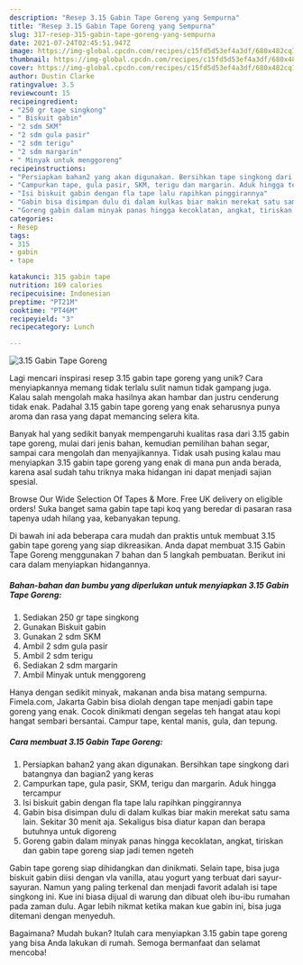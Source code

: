 ```yaml
---
description: "Resep 3.15 Gabin Tape Goreng yang Sempurna"
title: "Resep 3.15 Gabin Tape Goreng yang Sempurna"
slug: 317-resep-315-gabin-tape-goreng-yang-sempurna
date: 2021-07-24T02:45:51.947Z
image: https://img-global.cpcdn.com/recipes/c15fd5d53ef4a3df/680x482cq70/315-gabin-tape-goreng-foto-resep-utama.jpg
thumbnail: https://img-global.cpcdn.com/recipes/c15fd5d53ef4a3df/680x482cq70/315-gabin-tape-goreng-foto-resep-utama.jpg
cover: https://img-global.cpcdn.com/recipes/c15fd5d53ef4a3df/680x482cq70/315-gabin-tape-goreng-foto-resep-utama.jpg
author: Dustin Clarke
ratingvalue: 3.5
reviewcount: 15
recipeingredient:
- "250 gr tape singkong"
- " Biskuit gabin"
- "2 sdm SKM"
- "2 sdm gula pasir"
- "2 sdm terigu"
- "2 sdm margarin"
- " Minyak untuk menggoreng"
recipeinstructions:
- "Persiapkan bahan2 yang akan digunakan. Bersihkan tape singkong dari batangnya dan bagian2 yang keras"
- "Campurkan tape, gula pasir, SKM, terigu dan margarin. Aduk hingga tercampur"
- "Isi biskuit gabin dengan fla tape lalu rapihkan pinggirannya"
- "Gabin bisa disimpan dulu di dalam kulkas biar makin merekat satu sama lain. Sekitar 30 menit aja. Sekaligus bisa diatur kapan dan berapa butuhnya untuk digoreng"
- "Goreng gabin dalam minyak panas hingga kecoklatan, angkat, tiriskan dan gabin tape goreng siap jadi temen ngeteh"
categories:
- Resep
tags:
- 315
- gabin
- tape

katakunci: 315 gabin tape 
nutrition: 169 calories
recipecuisine: Indonesian
preptime: "PT21M"
cooktime: "PT46M"
recipeyield: "3"
recipecategory: Lunch

---
```



![3.15 Gabin Tape Goreng](https://img-global.cpcdn.com/recipes/c15fd5d53ef4a3df/680x482cq70/315-gabin-tape-goreng-foto-resep-utama.jpg)

Lagi mencari inspirasi resep 3.15 gabin tape goreng yang unik? Cara menyiapkannya memang tidak terlalu sulit namun tidak gampang juga. Kalau salah mengolah maka hasilnya akan hambar dan justru cenderung tidak enak. Padahal 3.15 gabin tape goreng yang enak seharusnya punya aroma dan rasa yang dapat memancing selera kita.

Banyak hal yang sedikit banyak mempengaruhi kualitas rasa dari 3.15 gabin tape goreng, mulai dari jenis bahan, kemudian pemilihan bahan segar, sampai cara mengolah dan menyajikannya. Tidak usah pusing kalau mau menyiapkan 3.15 gabin tape goreng yang enak di mana pun anda berada, karena asal sudah tahu triknya maka hidangan ini dapat menjadi sajian spesial.

Browse Our Wide Selection Of Tapes &amp; More. Free UK delivery on eligible orders! Suka banget sama gabin tape tapi koq yang beredar di pasaran rasa tapenya udah hilang yaa, kebanyakan tepung.


Di bawah ini ada beberapa cara mudah dan praktis untuk membuat 3.15 gabin tape goreng yang siap dikreasikan. Anda dapat membuat 3.15 Gabin Tape Goreng menggunakan 7 bahan dan 5 langkah pembuatan. Berikut ini cara dalam menyiapkan hidangannya.

<!--inarticleads1-->

##### Bahan-bahan dan bumbu yang diperlukan untuk menyiapkan 3.15 Gabin Tape Goreng:

1. Sediakan 250 gr tape singkong
1. Gunakan  Biskuit gabin
1. Gunakan 2 sdm SKM
1. Ambil 2 sdm gula pasir
1. Ambil 2 sdm terigu
1. Sediakan 2 sdm margarin
1. Ambil  Minyak untuk menggoreng


Hanya dengan sedikit minyak, makanan anda bisa matang sempurna. Fimela.com, Jakarta Gabin bisa diolah dengan tape menjadi gabin tape goreng yang enak. Cocok dinikmati dengan segelas teh hangat atau kopi hangat sembari bersantai. Campur tape, kental manis, gula, dan tepung. 

<!--inarticleads2-->

##### Cara membuat 3.15 Gabin Tape Goreng:

1. Persiapkan bahan2 yang akan digunakan. Bersihkan tape singkong dari batangnya dan bagian2 yang keras
1. Campurkan tape, gula pasir, SKM, terigu dan margarin. Aduk hingga tercampur
1. Isi biskuit gabin dengan fla tape lalu rapihkan pinggirannya
1. Gabin bisa disimpan dulu di dalam kulkas biar makin merekat satu sama lain. Sekitar 30 menit aja. Sekaligus bisa diatur kapan dan berapa butuhnya untuk digoreng
1. Goreng gabin dalam minyak panas hingga kecoklatan, angkat, tiriskan dan gabin tape goreng siap jadi temen ngeteh


Gabin tape goreng siap dihidangkan dan dinikmati. Selain tape, bisa juga biskuit gabin diisi dengan vla vanilla, atau yogurt yang terbuat dari sayur-sayuran. Namun yang paling terkenal dan menjadi favorit adalah isi tape singkong ini. Kue ini biasa dijual di warung dan dibuat oleh ibu-ibu rumahan pada zaman dulu. Agar lebih nikmat ketika makan kue gabin ini, bisa juga ditemani dengan menyeduh. 

Bagaimana? Mudah bukan? Itulah cara menyiapkan 3.15 gabin tape goreng yang bisa Anda lakukan di rumah. Semoga bermanfaat dan selamat mencoba!
